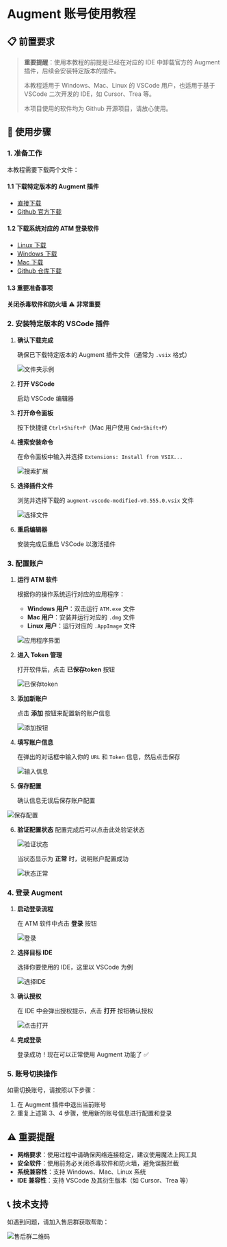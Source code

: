 # Augment 账号使用教程

## 📋 前置要求

> **重要提醒**：使用本教程的前提是已经在对应的 IDE 中卸载官方的 Augment 插件，后续会安装特定版本的插件。
> 
> 本教程适用于 Windows、Mac、Linux 的 VSCode 用户，也适用于基于 VSCode 二次开发的 IDE，如 Cursor、Trea 等。
> 
> 本项目使用的软件均为 Github 开源项目，请放心使用。

## 🚀 使用步骤

### 1. 准备工作

本教程需要下载两个文件：

#### 1.1 下载特定版本的 Augment 插件
- [直接下载](https://ssfxx.com/augment-plugin)
- [Github 官方下载](https://github.com/zhaochengcube/augment-code-auto/releases)

#### 1.2 下载系统对应的 ATM 登录软件
- [Linux 下载](https://ssfxx.com/atm-linux)
- [Windows 下载](https://ssfxx.com/atm-windows)
- [Mac 下载](https://ssfxx.com/atm-mac)
- [Github 仓库下载](https://github.com/zhaochengcube/augment-token-mng/releases/tag/v0.5.0)

#### 1.3 重要准备事项
**关闭杀毒软件和防火墙** ⚠️ **非常重要**

### 2. 安装特定版本的 VSCode 插件

1. **确认下载完成**
   
   确保已下载特定版本的 Augment 插件文件（通常为 `.vsix` 格式）
   
   ![文件夹示例](https://img.ssfxx.com/2025/08/4d16e2bda3c24b3245b513655a993294.png)

2. **打开 VSCode**
   
   启动 VSCode 编辑器

3. **打开命令面板**
   
   按下快捷键 `Ctrl+Shift+P`（Mac 用户使用 `Cmd+Shift+P`）

4. **搜索安装命令**
   
   在命令面板中输入并选择 `Extensions: Install from VSIX...`
   
   ![搜索扩展](https://img.ssfxx.com/2025/08/7c137a123536f6993837bb18b3ba60be.png)

5. **选择插件文件**
   
   浏览并选择下载的 `augment-vscode-modified-v0.555.0.vsix` 文件
   
   ![选择文件](https://img.ssfxx.com/2025/08/2aeae1ed4e7bc388565b19f38b826685.png)

6. **重启编辑器**
   
   安装完成后重启 VSCode 以激活插件

### 3. 配置账户

1. **运行 ATM 软件**
   
   根据你的操作系统运行对应的应用程序：
   - **Windows 用户**：双击运行 `ATM.exe` 文件
   - **Mac 用户**：安装并运行对应的 `.dmg` 文件
   - **Linux 用户**：运行对应的 `.AppImage` 文件
   
   ![应用程序界面](https://img.ssfxx.com/2025/08/b926c4742fe5f586490875b50dc8404e.png)

2. **进入 Token 管理**
   
   打开软件后，点击 **已保存token** 按钮
   
   ![已保存token](https://img.ssfxx.com/2025/08/e2bc0b1f72776aa6dc339914b3c7f031.png)

3. **添加新账户**
   
   点击 **添加** 按钮来配置新的账户信息
   
   ![添加按钮](https://img.ssfxx.com/2025/08/0852e547517f7a5b2b89a723ad03f73d.png)

4. **填写账户信息**
   
   在弹出的对话框中输入你的 `URL` 和 `Token` 信息，然后点击保存
   
   ![输入信息](https://img.ssfxx.com/2025/09/82a704dccb0b8005221abb1ab13c0503.png)

5. **保存配置**
   
   确认信息无误后保存账户配置
   
 ![保存配置](https://img.ssfxx.com/2025/09/cfeea526a8ee42fea8b85a63a07a7a20.png)

6. **验证配置状态**
   配置完成后可以点击此处验证状态

   ![验证状态](https://img.ssfxx.com/2025/09/bc89ec291f051f01277fa464bb55316c.png)

   当状态显示为 **正常** 时，说明账户配置成功
   
   ![状态正常](https://img.ssfxx.com/2025/09/52d6fc141514d9abf5bb8d3299ddc393.png)

### 4. 登录 Augment

1. **启动登录流程**
   
   在 ATM 软件中点击 **登录** 按钮
   
   ![登录](https://img.ssfxx.com/2025/09/66ea48a069412505e7a9e54d8b4d1832.png)

2. **选择目标 IDE**
   
   选择你要使用的 IDE，这里以 VSCode 为例
   
   ![选择IDE](https://img.ssfxx.com/2025/09/7010a3cb79c449d62e7d06ae48336c89.png)

3. **确认授权**
   
   在 IDE 中会弹出授权提示，点击 **打开** 按钮确认授权
   
   ![点击打开](https://img.ssfxx.com/2025/08/5b7fe657cbeb6f3a9259c3d0e64c9866.png)

4. **完成登录**
   
   登录成功！现在可以正常使用 Augment 功能了 ✅

### 5. 账号切换操作

如需切换账号，请按照以下步骤：

1. 在 Augment 插件中退出当前账号
2. 重复上述第 3、4 步骤，使用新的账号信息进行配置和登录

## ⚠️ 重要提醒

- **网络要求**：使用过程中请确保网络连接稳定，建议使用魔法上网工具
- **安全软件**：使用前务必关闭杀毒软件和防火墙，避免误报拦截
- **系统兼容性**：支持 Windows、Mac、Linux 系统
- **IDE 兼容性**：支持 VSCode 及其衍生版本（如 Cursor、Trea 等）

## 📞 技术支持

如遇到问题，请加入售后群获取帮助：

![售后群二维码](https://img.ssfxx.com/2025/09/90c19a8bb4ab7236a455775629e61f43.jpg)